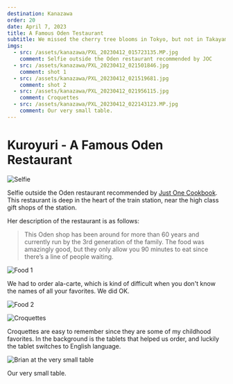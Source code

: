 ```yaml
---
destination: Kanazawa
order: 20
date: April 7, 2023
title: A Famous Oden Testaurant
subtitle: We missed the cherry tree blooms in Tokyo, but not in Takayama
imgs: 
  - src: /assets/kanazawa/PXL_20230412_015723135.MP.jpg
    comment: Selfie outside the Oden restaurant recommended by JOC
  - src: /assets/kanazawa/PXL_20230412_021501846.jpg
    comment: shot 1
  - src: /assets/kanazawa/PXL_20230412_021519681.jpg
    comment: shot 2
  - src: /assets/kanazawa/PXL_20230412_021956115.jpg
    comment: Croquettes
  - src: /assets/kanazawa/PXL_20230412_022143123.MP.jpg
    comment: Our very small table.
---
```


# Kuroyuri - A Famous Oden Restaurant

![Selfie](/assets/kanazawa/PXL_20230412_015723135.MP.jpg)

Selfie outside the Oden restaurant recommended by [Just One Cookbook](https://www.justonecookbook.com/historic-kanazawa-japan/). This restaurant is deep in the heart of the train station, near the high class gift shops of the station.

Her description of the restaurant is as follows: 

> This Oden shop has been around for more than 60 years and currently run by the 3rd generation of the family. The food was amazingly good, but they only allow you 90 minutes to eat since there’s a line of people waiting.

![Food 1](/assets/kanazawa/PXL_20230412_021501846.jpg)

We had to order ala-carte, which is kind of difficult when you don't know the names of all your favorites. We did OK.

![Food 2](/assets/kanazawa/PXL_20230412_021519681.jpg)

![Croquettes](/assets/kanazawa/PXL_20230412_021956115.jpg)

Croquettes are easy to remember since they are some of my childhood favorites. In the background is the tablets that helped us order, and luckily the tablet switches to English language.

![Brian at the very small table](/assets/kanazawa/PXL_20230412_022143123.MP.jpg)

Our very small table.
